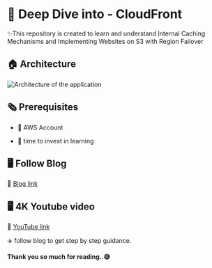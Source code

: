    # 🚀 Deep Dive into - CloudFront

✨This repository is created to learn and understand Internal Caching Mechanisms and Implementing Websites on S3 with Region Failover

## 🏠 Architecture
![Architecture of the application](architecture.gif)

## 🗞️ Prerequisites

- 🔖 AWS Account

- 🔖 time to invest in learning

## 🖥️ Follow Blog

**💎** [Blog link](https://ankitjodhani.hashnode.dev/deep-dive-into-cloudfront-understanding-internal-caching-mechanisms-and-implementing-websites-on-s3-with-region-failover)

## 🖥️ 4K Youtube video

**💎**  [YouTube link](https://www.youtube.com/watch?v=ASH27LzXmrU)

✈️ follow blog to get step by step guidance.

**Thank you so much for reading..😅**